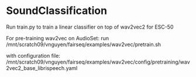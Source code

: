 # SoundClassification

Run train.py to train a linear classifier on top of wav2vec2 for ESC-50

For pre-training wav2vec on AudioSet: 
run /mnt/scratch09/vnguyen/fairseq/examples/wav2vec/pretrain.sh

with configuration file: /mnt/scratch09/vnguyen/fairseq/examples/wav2vec/config/pretraining/wav2vec2_base_librispeech.yaml
